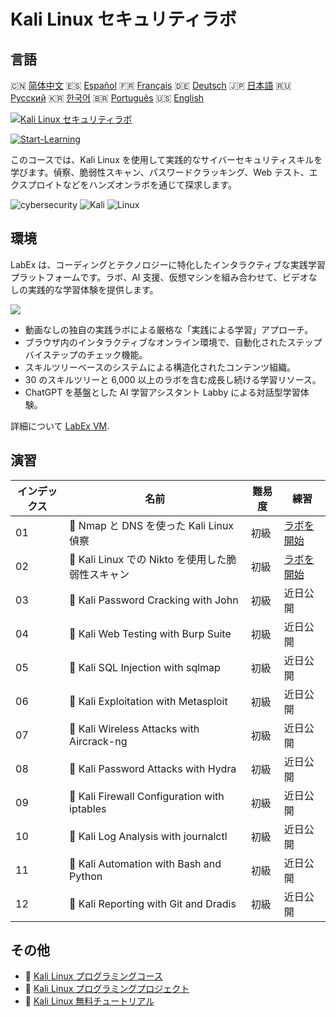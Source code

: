 # Kali Linux セキュリティラボ

## 言語

🇨🇳 [简体中文](README_zh.md) 🇪🇸 [Español](README_es.md) 🇫🇷 [Français](README_fr.md) 🇩🇪 [Deutsch](README_de.md) 🇯🇵 [日本語](README_ja.md) 🇷🇺 [Русский](README_ru.md) 🇰🇷 [한국어](README_ko.md) 🇧🇷 [Português](README_pt.md) 🇺🇸 [English](README.md) 

[![Kali Linux セキュリティラボ](https://cover-creator.labex.io/kali-linux-security-labs.png?lang=ja)](https://labex.io/ja/courses/kali-linux-security-labs)

[![Start-Learning](https://img.shields.io/badge/Start-Learning-whitesmoke?style=for-the-badge)](https://labex.io/ja/courses/kali-linux-security-labs)

このコースでは、Kali Linux を使用して実践的なサイバーセキュリティスキルを学びます。偵察、脆弱性スキャン、パスワードクラッキング、Web テスト、エクスプロイトなどをハンズオンラボを通じて探求します。

![cybersecurity](https://img.shields.io/badge/cybersecurity-whitesmoke?style=for-the-badge&logo=cybersecurity)
![Kali](https://img.shields.io/badge/Kali-whitesmoke?style=for-the-badge&logo=kali)
![Linux](https://img.shields.io/badge/Linux-whitesmoke?style=for-the-badge&logo=linux)


## 環境

LabEx は、コーディングとテクノロジーに特化したインタラクティブな実践学習プラットフォームです。ラボ、AI 支援、仮想マシンを組み合わせて、ビデオなしの実践的な学習体験を提供します。

![](https://tutorial-screenshot.getvm.io/images/vm-1725247253.png)

- 動画なしの独自の実践ラボによる厳格な「実践による学習」アプローチ。
- ブラウザ内のインタラクティブなオンライン環境で、自動化されたステップバイステップのチェック機能。
- スキルツリーベースのシステムによる構造化されたコンテンツ組織。
- 30 のスキルツリーと 6,000 以上のラボを含む成長し続ける学習リソース。
- ChatGPT を基盤とした AI 学習アシスタント Labby による対話型学習体験。

詳細について [LabEx VM](https://support.labex.io/using-labex/virtual-machine).

## 演習

|   インデックス | 名前                                              | 難易度   | 練習                                                                                                                      |
|----------------|---------------------------------------------------|----------|---------------------------------------------------------------------------------------------------------------------------|
|             01 | 📖 Nmap と DNS を使った Kali Linux 偵察           | 初級     | <a target='_blank' href='https://labex.io/ja/tutorials/kali-kali-reconnaissance-with-nmap-and-dns-552298'>ラボを開始</a>  |
|             02 | 📖 Kali Linux での Nikto を使用した脆弱性スキャン | 初級     | <a target='_blank' href='https://labex.io/ja/tutorials/kali-kali-vulnerability-scanning-with-nikto-552301'>ラボを開始</a> |
|             03 | 📖 Kali Password Cracking with John               | 初級     | 近日公開                                                                                                                  |
|             04 | 📖 Kali Web Testing with Burp Suite               | 初級     | 近日公開                                                                                                                  |
|             05 | 📖 Kali SQL Injection with sqlmap                 | 初級     | 近日公開                                                                                                                  |
|             06 | 📖 Kali Exploitation with Metasploit              | 初級     | 近日公開                                                                                                                  |
|             07 | 📖 Kali Wireless Attacks with Aircrack-ng         | 初級     | 近日公開                                                                                                                  |
|             08 | 📖 Kali Password Attacks with Hydra               | 初級     | 近日公開                                                                                                                  |
|             09 | 📖 Kali Firewall Configuration with iptables      | 初級     | 近日公開                                                                                                                  |
|             10 | 📖 Kali Log Analysis with journalctl              | 初級     | 近日公開                                                                                                                  |
|             11 | 📖 Kali Automation with Bash and Python           | 初級     | 近日公開                                                                                                                  |
|             12 | 📖 Kali Reporting with Git and Dradis             | 初級     | 近日公開                                                                                                                  |

## その他

- 🔗 [Kali Linux プログラミングコース](https://github.com/labex-labs/awesome-programming-courses)
- 🔗 [Kali Linux プログラミングプロジェクト](https://github.com/labex-labs/awesome-programming-projects)
- 🔗 [Kali Linux 無料チュートリアル](https://github.com/labex-labs/kali-free-tutorials)

